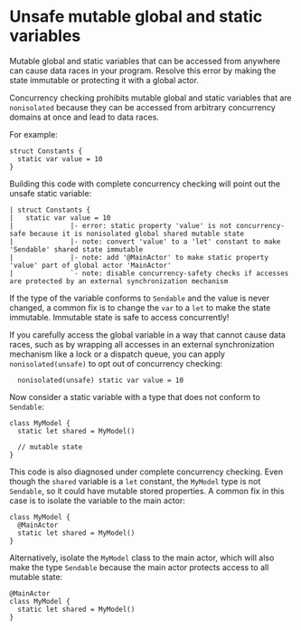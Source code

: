 # Unsafe mutable global and static variables

Mutable global and static variables that can be accessed from anywhere can cause data races in your program. Resolve this error by making the state immutable or protecting it with a global actor.

Concurrency checking prohibits mutable global and static variables that are `nonisolated` because they can be accessed from arbitrary concurrency domains at once and lead to data races.

For example:

```language
struct Constants {
  static var value = 10
}
```

Building this code with complete concurrency checking will point out the unsafe static variable:

```
| struct Constants {
|   static var value = 10
|              |- error: static property 'value' is not concurrency-safe because it is nonisolated global shared mutable state
|              |- note: convert 'value' to a 'let' constant to make 'Sendable' shared state immutable
|              |- note: add '@MainActor' to make static property 'value' part of global actor 'MainActor'
|              `- note: disable concurrency-safety checks if accesses are protected by an external synchronization mechanism
```

If the type of the variable conforms to `Sendable` and the value is never changed, a common fix is to change the `var` to a `let` to make the state immutable. Immutable state is safe to access concurrently!

If you carefully access the global variable in a way that cannot cause data races, such as by wrapping all accesses in an external synchronization mechanism like a lock or a dispatch queue, you can apply `nonisolated(unsafe)` to opt out of concurrency checking:

```language
  nonisolated(unsafe) static var value = 10
```

Now consider a static variable with a type that does not conform to `Sendable`:

```language
class MyModel {
  static let shared = MyModel()

  // mutable state
}
```

This code is also diagnosed under complete concurrency checking. Even though the `shared` variable is a `let` constant, the `MyModel` type is not `Sendable`, so it could have mutable stored properties. A common fix in this case is to isolate the variable to the main actor:

```language
class MyModel {
  @MainActor
  static let shared = MyModel() 
}
```

Alternatively, isolate the `MyModel` class to the main actor, which will also make the type `Sendable` because the main actor protects access to all mutable state:

```language
@MainActor
class MyModel {
  static let shared = MyModel()
}
```